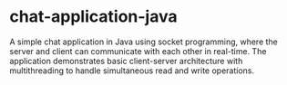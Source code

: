 # chat-application-java
A simple chat application in Java using socket programming, where the server and client can communicate with each other in real-time. The application demonstrates basic client-server architecture with multithreading to handle simultaneous read and write operations.
